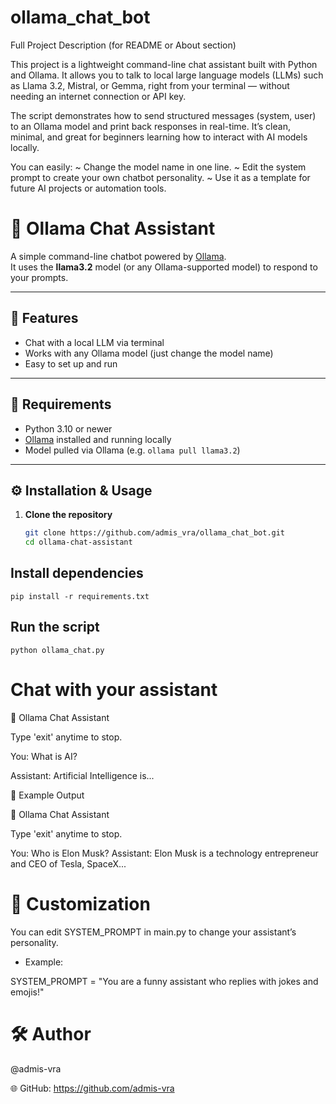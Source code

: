 # ollama_chat_bot
Full Project Description (for README or About section)

This project is a lightweight command-line chat assistant built with Python and Ollama.
It allows you to talk to local large language models (LLMs) such as Llama 3.2, Mistral, or Gemma, right from your terminal — without needing an internet connection or API key.

The script demonstrates how to send structured messages (system, user) to an Ollama model and print back responses in real-time. It’s clean, minimal, and great for beginners learning how to interact with AI models locally.

You can easily:
~ Change the model name in one line.
~ Edit the system prompt to create your own chatbot personality.
~ Use it as a template for future AI projects or automation tools.

# 🧠 Ollama Chat Assistant

A simple command-line chatbot powered by [Ollama](https://ollama.ai/).  
It uses the **llama3.2** model (or any Ollama-supported model) to respond to your prompts.

---

## 🚀 Features
- Chat with a local LLM via terminal
- Works with any Ollama model (just change the model name)
- Easy to set up and run

---

## 🧩 Requirements
- Python 3.10 or newer  
- [Ollama](https://ollama.ai/) installed and running locally  
- Model pulled via Ollama (e.g. `ollama pull llama3.2`)

---

## ⚙️ Installation & Usage

1. **Clone the repository**
   ```bash
   git clone https://github.com/admis_vra/ollama_chat_bot.git
   cd ollama-chat-assistant
   
## Install dependencies
   ```
   pip install -r requirements.txt
   ```


## Run the script 
   ``` 
   python ollama_chat.py
   ```
# Chat with your assistant


💬 Ollama Chat Assistant

Type 'exit' anytime to stop.


You: What is AI?

Assistant: Artificial Intelligence is...

🧠 Example Output

💬 Ollama Chat Assistant

Type 'exit' anytime to stop.

You: Who is Elon Musk?
Assistant: Elon Musk is a technology entrepreneur and CEO of Tesla, SpaceX...

# 🧩 Customization
You can edit SYSTEM_PROMPT in main.py to change your assistant’s personality.

- Example:

SYSTEM_PROMPT = "You are a funny assistant who replies with jokes and emojis!"

# 🛠️ Author

 @admis-vra

🌐 GitHub: https://github.com/admis-vra

